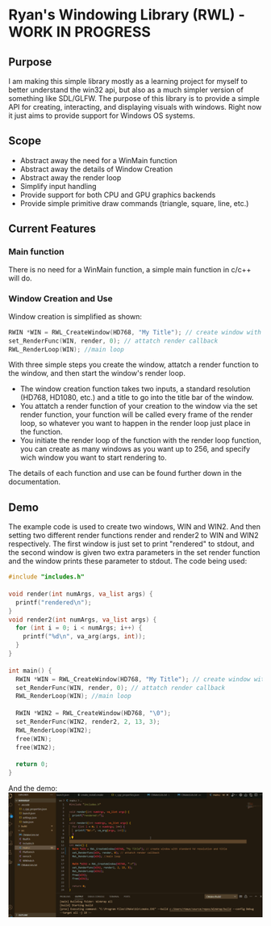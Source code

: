# Ryan's Windowing Library (RWL) - WORK IN PROGRESS

## Purpose

I am making this simple library mostly as a learning project for myself to better understand the win32 api, but also as a much simpler version of something like SDL/GLFW. 
The purpose of this library is to provide a simple API for creating, interacting, and displaying visuals with windows. Right now it just aims to provide support for Windows OS systems.

## Scope

- Abstract away the need for a WinMain function
- Abstract away the details of Window Creation
- Abstract away the render loop
- Simplify input handling
- Provide support for both CPU and GPU graphics backends
- Provide simple primitive draw commands (triangle, square, line, etc.)

## Current Features

### Main function
There is no need for a WinMain function, a simple main function in c/c++ will do.

### Window Creation and Use
Window creation is simplified as shown:
```c
RWIN *WIN = RWL_CreateWindow(HD768, "My Title"); // create window with standard hd resolution and title
set_RenderFunc(WIN, render, 0); // attatch render callback
RWL_RenderLoop(WIN); //main loop
```
With three simple steps you create the window, attatch a render function to the window, and then start the window's render loop. 
- The window creation function takes two inputs, a standard resolution (HD768, HD1080, etc.) 
and a title to go into the title bar of the window.
- You attatch a render function of your creation to the window via the set render function, your function will be called every frame of the render loop, so whatever you 
want to happen in the render loop just place in the function.
- You initiate the render loop of the function with the render loop function, you can create as many windows as you want up to 256, and specify wich window you
want to start rendering to.

The details of each function and use can be found further down in the documentation.

## Demo

The example code is used to create two windows, WIN and WIN2. And then setting two different render functions render and render2 to WIN and WIN2 respectively. 
The first window is just set to print "rendered" to stdout, and the second window is given two extra parameters in the set render function and the window prints these parameter to stdout.
The code being used:
```c
#include "includes.h"

void render(int numArgs, va_list args) {
  printf("rendered\n");
}
void render2(int numArgs, va_list args) {
  for (int i = 0; i < numArgs; i++) {
    printf("%d\n", va_arg(args, int));
  }
}

int main() {
  RWIN *WIN = RWL_CreateWindow(HD768, "My Title"); // create window with standard hd resolution and title
  set_RenderFunc(WIN, render, 0); // attatch render callback
  RWL_RenderLoop(WIN); //main loop

  RWIN *WIN2 = RWL_CreateWindow(HD768, "\0");
  set_RenderFunc(WIN2, render2, 2, 13, 3);
  RWL_RenderLoop(WIN2);
  free(WIN);
  free(WIN2);

  return 0;
}
```
And the demo:
<img src='https://github.com/NayrMu/Ryans-Windowing-Library/blob/main/RWL-Demo-1.gif' title='Video Demo' width='' alt='Video Demo' />

